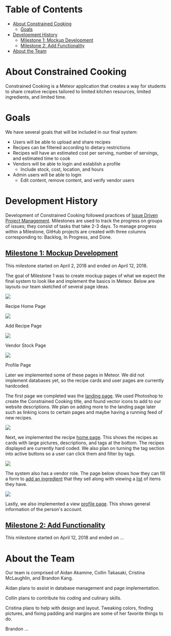 # Table of Contents

* [About Constrained Cooking](#about-constrained-cooking)
  * [Goals](#goals)
* [Development History](#development-history)
  * [Milestone 1: Mockup Development](#milestone-1-mockup-development)
  * [Milestone 2: Add Functionality](#milestone-2-add-functionality)
* [About the Team](#about-the-team)

# About Constrained Cooking

Constrained Cooking is a Meteor application that creates a way for students to share creative recipes tailored to limited kitchen resources, limited ingredients, and limited time.

# Goals

We have several goals that will be included in our final system:
* Users will be able to upload and share recipes
* Recipes can be filtered according to dietary restrictions
* Recipes will have an estimated cost per serving, number of servings, and estimated time to cook
* Vendors will be able to login and establish a profile
  * Include stock, cost, location, and hours
* Admin users will be able to login
  * Edit content, remove content, and verify vendor users

# Development History

Development of Constrained Cooking followed practices of [Issue Driven Project Management](http://courses.ics.hawaii.edu/ics314s18/modules/project-management/).  Milestones are used to track the progress on groups of issues; they consist of tasks that take 2-3 days.  To manage progress within a Milestone, GitHub projects are created with three columns corresponding to: Backlog, In Progress, and Done.

## [Milestone 1: Mockup Development](https://github.com/constrainedcooking/constrainedcooking/projects/1)

This milestone started on April 2, 2018 and ended on April 12, 2018.

The goal of Milestone 1 was to create mockup pages of what we expect the final system to look like and implement the basics in Meteor.  Below are layouts our team sketched of several page ideas.

<img src="images/recipepagemockup.PNG"/>

Recipe Home Page

<img src="images/createrecipemockup.PNG"/>

Add Recipe Page

<img src="images/vendoritemsmockup.PNG"/>

Vendor Stock Page

<img src="images/profilepagemockup.PNG"/>

Profile Page

Later we implemented some of these pages in Meteor.  We did not implement databases yet, so the recipe cards and user pages are currently hardcoded.

The first page we completed was the [landing page](http://constrainedcooking.meteorapp.com/#/).  We used Photoshop to create the Constrained Cooking title, and found vector icons to add to our website descriptions.  We plan on adding more to the landing page later such as linking icons to certain pages and maybe having a running feed of new recipes.

<img src="images/landingpage.PNG"/>

Next, we implemented the recipe [home page](http://constrainedcooking.meteorapp.com/#/list).  This shows the recipes as cards with large pictures, descriptions, and tags at the bottom.  The recipes displayed are currently hard coded.  We also plan on turning the tag section into active buttons so a user can click them and filter by tags.

<img src="images/recipehome.PNG"/>

The system also has a vendor role.  The page below shows how they can fill a form to [add an ingredient](http://constrainedcooking.meteorapp.com/#/addvendoritem) that they sell along with viewing a [list](http://constrainedcooking.meteorapp.com/#/listvendor) of items they have.

<img src="images/additem.PNG"/>

Lastly, we also implemented a view [profile page](http://constrainedcooking.meteorapp.com/#/profileview).  This shows general information of the person's account.

## [Milestone 2: Add Functionality](https://github.com/constrainedcooking/constrainedcooking/projects/2)

This milestone started on April 12, 2018 and ended on ...


# About the Team

Our team is comprised of Aidan Akamine, Collin Takasaki, Cristina McLaughlin, and Brandon Kang.

Aidan plans to assist in database management and page implementation.

Collin plans to contribute his coding and culinary skills.

Cristina plans to help with design and layout.  Tweaking colors, finding pictures, and fixing padding and margins are some of her favorite things to do.

Brandon ...
